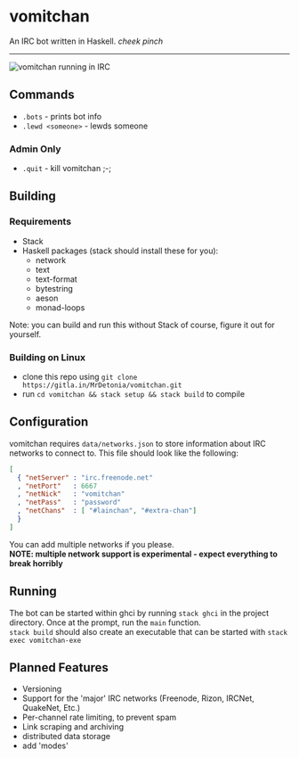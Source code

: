 # vomitchan
An IRC bot written in Haskell.  *cheek pinch*

---

![vomitchan running in IRC](https://u.pomf.is/nuuyqt.png)

## Commands
- `.bots` - prints bot info
- `.lewd <someone>` - lewds someone

### Admin Only
- `.quit` - kill vomitchan ;-;

## Building
### Requirements
- Stack
- Haskell packages (stack should install these for you):
  - network
  - text
  - text-format
  - bytestring
  - aeson
  - monad-loops

Note: you can build and run this without Stack of course, figure it out for yourself.

### Building on Linux
- clone this repo using `git clone https://gitla.in/MrDetonia/vomitchan.git`
- run `cd vomitchan && stack setup && stack build` to compile

## Configuration
vomitchan requires `data/networks.json` to store information about IRC networks to connect to.
This file should look like the following:

```json
[
  { "netServer" : "irc.freenode.net"
  , "netPort"   : 6667
  , "netNick"   : "vomitchan"
  , "netPass"   : "password"
  , "netChans"  : [ "#lainchan", "#extra-chan"]
  }
]
```

You can add multiple networks if you please.  
**NOTE: multiple network support is experimental - expect everything to break horribly**

## Running
The bot can be started within ghci by running `stack ghci` in the project directory. Once at the prompt, run the `main` function.  
`stack build` should also create an executable that can be started with `stack exec vomitchan-exe`

## Planned Features
- Versioning
- Support for the 'major' IRC networks (Freenode, Rizon, IRCNet, QuakeNet, Etc.)
- Per-channel rate limiting, to prevent spam
- Link scraping and archiving
- distributed data storage
- add 'modes'
